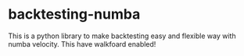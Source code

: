 # backtesting-numba
This is a python library to make backtesting easy and flexible way with numba velocity. This have walkfoard enabled!
